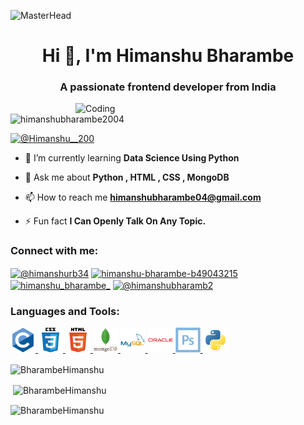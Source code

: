 ![MasterHead](https://miro.medium.com/max/1400/0*goaFvkjpQM-0p0h6.)
<h1 align="center">Hi 👋, I'm Himanshu Bharambe</h1>
<h3 align="center">A passionate frontend developer from India</h3>
<img align="right" alt="Coding" width="400" src="https://camo.githubusercontent.com/cae12fddd9d6982901d82580bdf321d81fb299141098ca1c2d4891870827bf17/68747470733a2f2f6d69726f2e6d656469756d2e636f6d2f6d61782f313336302f302a37513379765349765f7430696f4a2d5a2e676966">

<p align="left"> <img src="https://komarev.com/ghpvc/?username=himanshubharambe2004&label=Profile%20views&color=0e75b6&style=flat" alt="himanshubharambe2004" /> </p>

<p align="left"> <a href="https://twitter.com/@Himanshu__200" target="blank"><img src="https://img.shields.io/twitter/follow/@Himanshu__200?logo=twitter&style=for-the-badge" alt="@Himanshu__200" /></a> </p>

- 🌱 I’m currently learning **Data Science Using Python**

- 💬 Ask me about **Python , HTML , CSS , MongoDB**

- 📫 How to reach me **himanshubharambe04@gmail.com**

- ⚡ Fun fact **I Can Openly Talk On Any Topic.**

<h3 align="left">Connect with me:</h3>
<p align="left">
<a href="https://twitter.com/@Himanshu__200" target="blank"><img align="center" src="https://raw.githubusercontent.com/rahuldkjain/github-profile-readme-generator/master/src/images/icons/Social/twitter.svg" alt="@himanshurb34" height="30" width="40" /></a>
<a href="https://linkedin.com/in/himanshu-bharambe-b49043215" target="blank"><img align="center" src="https://raw.githubusercontent.com/rahuldkjain/github-profile-readme-generator/master/src/images/icons/Social/linked-in-alt.svg" alt="himanshu-bharambe-b49043215" height="30" width="40" /></a>
<a href="https://instagram.com/himanshu_bharambe_" target="blank"><img align="center" src="https://raw.githubusercontent.com/rahuldkjain/github-profile-readme-generator/master/src/images/icons/Social/instagram.svg" alt="himanshu_bharambe_" height="30" width="40" /></a>
<a href="https://www.hackerrank.com/@himanshubharamb2" target="blank"><img align="center" src="https://raw.githubusercontent.com/rahuldkjain/github-profile-readme-generator/master/src/images/icons/Social/hackerrank.svg" alt="@himanshubharamb2" height="30" width="40" /></a>
</p>

<h3 align="left">Languages and Tools:</h3>
<p align="left"> <a href="https://www.cprogramming.com/" target="_blank" rel="noreferrer"> <img src="https://raw.githubusercontent.com/devicons/devicon/master/icons/c/c-original.svg" alt="c" width="40" height="40"/> </a> <a href="https://www.w3schools.com/css/" target="_blank" rel="noreferrer"> <img src="https://raw.githubusercontent.com/devicons/devicon/master/icons/css3/css3-original-wordmark.svg" alt="css3" width="40" height="40"/> </a> <a href="https://www.w3.org/html/" target="_blank" rel="noreferrer"> <img src="https://raw.githubusercontent.com/devicons/devicon/master/icons/html5/html5-original-wordmark.svg" alt="html5" width="40" height="40"/> </a> <a href="https://www.mongodb.com/" target="_blank" rel="noreferrer"> <img src="https://raw.githubusercontent.com/devicons/devicon/master/icons/mongodb/mongodb-original-wordmark.svg" alt="mongodb" width="40" height="40"/> </a> <a href="https://www.mysql.com/" target="_blank" rel="noreferrer"> <img src="https://raw.githubusercontent.com/devicons/devicon/master/icons/mysql/mysql-original-wordmark.svg" alt="mysql" width="40" height="40"/> </a> <a href="https://www.oracle.com/" target="_blank" rel="noreferrer"> <img src="https://raw.githubusercontent.com/devicons/devicon/master/icons/oracle/oracle-original.svg" alt="oracle" width="40" height="40"/> </a> <a href="https://www.photoshop.com/en" target="_blank" rel="noreferrer"> <img src="https://raw.githubusercontent.com/devicons/devicon/master/icons/photoshop/photoshop-line.svg" alt="photoshop" width="40" height="40"/> </a> <a href="https://www.python.org" target="_blank" rel="noreferrer"> <img src="https://raw.githubusercontent.com/devicons/devicon/master/icons/python/python-original.svg" alt="python" width="40" height="40"/> </a> </p>

<p><img align="center" src="https://github-readme-stats.vercel.app/api/top-langs?username=BharambeHimanshu&show_icons=true&locale=en&layout=compact" alt="BharambeHimanshu" /></p>

<p>&nbsp;<img align="center" src="https://github-readme-stats.vercel.app/api?username=BharambeHimanshu&show_icons=true&locale=en" alt="BharambeHimanshu" /></p>

<p><img align="center" src="https://github-readme-streak-stats.herokuapp.com/?user=BharambeHimanshu&" alt="BharambeHimanshu" /></p>
